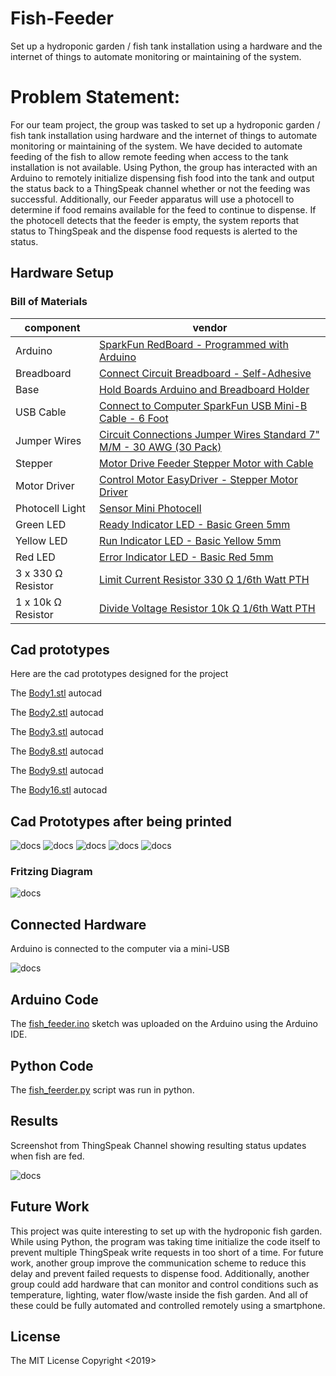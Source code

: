 # Fish-Feeder
Set up a hydroponic garden / fish tank installation using a hardware and the internet of things to automate monitoring or maintaining of the system.

# Problem Statement:
For our team project, the group was tasked to set up a hydroponic garden / fish tank installation using hardware and the internet of things to automate monitoring or maintaining of the system.  We have decided to automate feeding of the fish to allow remote feeding when access to the tank installation is not available.   Using Python, the group has interacted with an Arduino to remotely initialize dispensing fish food into the tank and output the status back to a ThingSpeak channel whether or not the feeding was successful.  Additionally, our Feeder apparatus will use a photocell to determine if food remains available for the feed to continue to dispense.  If the photocell detects that the feeder is empty, the system reports that status to ThingSpeak and the dispense food requests is alerted to the status.





## Hardware Setup
### Bill of Materials

|component|vendor|
|---|---|
|Arduino|[SparkFun RedBoard - Programmed with Arduino](https://www.sparkfun.com/products/13975)|
|Breadboard|[Connect Circuit	Breadboard - Self-Adhesive](https://www.sparkfun.com/products/12002)|
|Base|[Hold Boards	Arduino and Breadboard Holder](https://www.sparkfun.com/products/11235)|
|USB Cable|[Connect to Computer	SparkFun USB Mini-B Cable - 6 Foot](https://www.sparkfun.com/products/11301)|
|Jumper Wires|[Circuit Connections	Jumper Wires Standard 7" M/M - 30 AWG (30 Pack)](https://www.sparkfun.com/products/11026)|
|Stepper|[Motor	Drive Feeder	Stepper Motor with Cable](https://www.sparkfun.com/products/938)|
|Motor Driver|[Control Motor	EasyDriver - Stepper Motor Driver](https://www.sparkfun.com/products/12779)|
|Photocell	Light|[Sensor	Mini Photocell](https://www.sparkfun.com/products/9088)|
|Green LED|[Ready Indicator	LED - Basic Green 5mm](https://www.sparkfun.com/products/9592)|
|Yellow LED|[	Run Indicator	LED - Basic Yellow 5mm	](https://www.sparkfun.com/products/9594)|
|Red LED|[Error Indicator	LED - Basic Red 5mm	](https://www.sparkfun.com/products/9590)|
|3 x 330 Ω Resistor|[	Limit Current	Resistor 330 Ω 1/6th Watt PTH](https://www.sparkfun.com/products/8377)|
|1 x 10k Ω Resistor|[	Divide Voltage	Resistor 10k Ω 1/6th Watt PTH](https://www.sparkfun.com/products/8374)|

## Cad prototypes
Here are the cad prototypes designed for the project

The [Body1.stl](Body1.stl) autocad

The [Body2.stl](Body2.stl) autocad

The [Body3.stl](Body3.stl) autocad

The [Body8.stl](Body8.stl) autocad

The [Body9.stl](Body9.stl) autocad

The [Body16.stl](Body16.stl) autocad


## Cad Prototypes after being printed

![docs](https://github.com/BlessingYumbe/Fish-Feeder/blob/master/docs/image1.jpeg)
![docs](https://github.com/BlessingYumbe/Fish-Feeder/blob/master/docs/image2.jpeg)
![docs](https://github.com/BlessingYumbe/Fish-Feeder/blob/master/docs/image4.jpeg)
![docs](https://github.com/BlessingYumbe/Fish-Feeder/blob/master/docs/image5.jpeg)
![docs](https://github.com/BlessingYumbe/Fish-Feeder/blob/master/docs/image7.jpeg)




### Fritzing Diagram
![docs](https://github.com/mapo243/Fish-Feeder/blob/master/docs/Fish%20Feeder.png)

## Connected Hardware

Arduino is connected to the computer via a mini-USB 


![docs](https://github.com/mapo243/Fish-Feeder/blob/master/docs/Circuit%20Photo%203%20Small.png)

## Arduino Code
The [fish_feeder.ino](fish_feeder.ino) sketch was uploaded on the Arduino using the Arduino IDE.

## Python Code

The [fish_feerder.py](fish_feerder.py) script was run in python.

## Results

Screenshot from ThingSpeak Channel showing resulting status updates when fish are fed.

![docs](https://github.com/mapo243/Fish-Feeder/blob/master/docs/Results%20-%20Thingspeak%20Status.png)

## Future Work
This project was quite interesting to set up with the hydroponic fish garden. While using Python, the program was taking time initialize the code itself to prevent multiple ThingSpeak write requests in too short of a time. For future work, another group improve the communication scheme to reduce this delay and prevent failed requests to dispense food.  Additionally, another group could add hardware that can monitor and control conditions such as temperature, lighting, water flow/waste inside the fish garden. And all of these could be fully automated and controlled remotely using a smartphone.
 

## License
The MIT License Copyright <2019><Team Fish Food>










